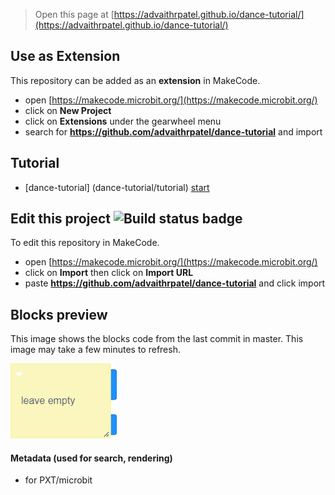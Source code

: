 
> Open this page at [https://advaithrpatel.github.io/dance-tutorial/](https://advaithrpatel.github.io/dance-tutorial/)

## Use as Extension

This repository can be added as an **extension** in MakeCode.

* open [https://makecode.microbit.org/](https://makecode.microbit.org/)
* click on **New Project**
* click on **Extensions** under the gearwheel menu
* search for **https://github.com/advaithrpatel/dance-tutorial** and import

## Tutorial

* [dance-tutorial] (dance-tutorial/tutorial) [start](https://makecode.microbit.org/#tutorial:github:advaithrpatel/dance-tutorial/tutorial)

## Edit this project ![Build status badge](https://github.com/advaithrpatel/dance-tutorial/workflows/MakeCode/badge.svg)

To edit this repository in MakeCode.

* open [https://makecode.microbit.org/](https://makecode.microbit.org/)
* click on **Import** then click on **Import URL**
* paste **https://github.com/advaithrpatel/dance-tutorial** and click import

## Blocks preview

This image shows the blocks code from the last commit in master.
This image may take a few minutes to refresh.

![A rendered view of the blocks](https://github.com/advaithrpatel/dance-tutorial/raw/master/.github/makecode/blocks.png)

#### Metadata (used for search, rendering)

* for PXT/microbit
<script src="https://makecode.com/gh-pages-embed.js"></script><script>makeCodeRender("{{ site.makecode.home_url }}", "{{ site.github.owner_name }}/{{ site.github.repository_name }}");</script>
